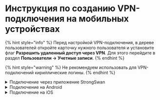 # Инструкция по созданию VPN-подключения на мобильных устройствах

{% hint style="info" %}
Перед настройкой VPN-подключения, в дереве пользователей откройте карточку нужного пользователя и установите флаг **Разрешить удаленный доступ через VPN**. Для этого перейдите в раздел **Пользователи -&gt; Учетные записи**.
{% endhint %}

{% hint style="warning" %}
Не рекомендуем использовать для VPN-подключений кириллические логины.
{% endhint %}

<details>

<summary>Подключение через приложение StrongSwan</summary>

1\. Нажмите **Добавить VPN профиль**:

![](../../../../.gitbook/assets/strongswan2.png)

2\. Заполните поля:

* Сервер - домен, указанный в Ideco UTM в разделе **Пользователи -&gt; Авторизация -&gt; VPN-подключение -&gt; Подключение по IKEv2/IPSec**;
* VPN тип - IKEv2 EAP (Логин/Пароль);
* Логин - имя пользователя, которому разрешено подключение по VPN;
* Пароль - пароль пользователя.

![](../../../../.gitbook/assets/strongswan1.png)

3\. Нажмите **Сохранить** и кликните по созданному подключению:

![](../../../../.gitbook/assets/strongswan.png)

</details>

<details>

<summary>Подключение на Android</summary>

1\. Перейдите в **VPN** в раздел **Настройки -&gt; Подключения -&gt; Другие настройки**. При необходимости воспользуйтесь строкой поиска по настройкам.

2\. Выберите тип подключения и заполните следующие поля:

**Для PPTP:**

* Имя - имя подключения;
* Адрес сервера - адрес VPN-сервера;
* Имя пользователя - имя пользователя, которому разрешено подключение по VPN;
* Пароль - пароль пользователя.

![](../../../../.gitbook/assets/android.png)

**Для IKEv2/IPSec MSCHAPv2:**

* Имя - имя подключения;
* Адрес сервера - адрес VPN-сервера;
* Идентификатор IPSec - укажите логин пользователя;
* Сертификат сервера - Принято от сервера;
* Сертификат ЦС IPSec - Не проверять сервер;
* Имя пользователя - имя пользователя, которому разрешено подключение по VPN;
* Пароль - пароль пользователя.

![](../../../../.gitbook/assets/android2.png)

**Для L2TP/IPSec PSK:**

* Имя - имя подключения;
* Адрес сервера - адрес VPN-сервера;
* Общий ключ IPSec - значение строки **PSK** в разделе **Пользователи -&gt; Авторизация -&gt; VPN-подключение -&gt; Подключение по L2TP/IPSec**

![](../../../../.gitbook/assets/android1.png)

4\. Нажмите **Сохранить** и активируйте подключение.

</details>

<details>

<summary>Подключение на iOS</summary>

1\. Перейдите в раздел **Настройки -&gt; Основные -&gt; VPN**:

![](../../../../.gitbook/assets/vpn-iphone.png)

2\. Нажмите **Добавить конфигурацию VPN**:

![](../../../../.gitbook/assets/vpn-iphone1.png)

3\. Выберите **Тип** подключения и заполните соответствующие поля:

**Для PPTP:**

Начиная с версии iOS 10 компания Apple убрала поддержку протокола PPTP. 

* Описание - название соединения;
* Сервер -  адрес VPN-сервера;
* Учетная запись - имя пользователя, которому разрешено подключение по VPN;
* Пароль - пароль пользователя.

![](../../../../.gitbook/assets/vpn-iphone4.png)

**Для L2TP:**

* Описание - название соединения;
* Сервер -  адрес VPN-сервера;
* Учетная запись - имя пользователя, которому разрешено подключение по VPN;
* Пароль - пароль пользователя;
* Общий ключ - значение строки **PSK** в разделе **Пользователи -&gt; Авторизация -&gt; VPN-подключение -&gt; Подключение по L2TP/IPSec**.

![](../../../../.gitbook/assets/vpn-iphone2.png)

**Для IKEv2:**

* Описание - название соединения;
* Сервер -  адрес VPN-сервера;
* Удаленный ID - адрес VPN-сервера;
* Имя пользователя - имя пользователя, которому разрешено подключение по VPN;
* Пароль - пароль пользователя;

![](../../../../.gitbook/assets/vpn-iphone3.png)

4\. Нажмите **Готово**;

5\. Для подключения перевести переключатель **Статус** вправо:

![](../../../../.gitbook/assets/vpn-iphone5.png)

</details>